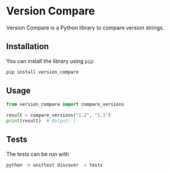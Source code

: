 # Version Compare

Version Compare is a Python library to compare version strings.

## Installation

You can install the library using `pip`:

```bash
pip install version_compare
```

## Usage
``` python
from version_compare import compare_versions

result = compare_versions("1.2", "1.1")
print(result)  # Output: 1
```
## Tests
The tests can be run with 
``` bash
python -m unittest discover -s tests
```